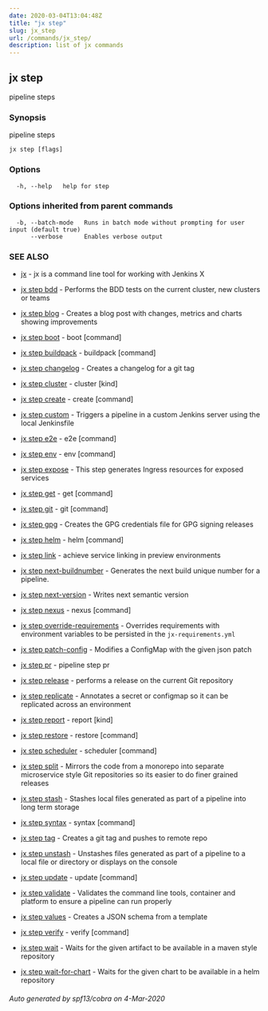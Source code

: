 ```yaml
---
date: 2020-03-04T13:04:48Z
title: "jx step"
slug: jx_step
url: /commands/jx_step/
description: list of jx commands
---
```

## jx step

pipeline steps

### Synopsis

pipeline steps

```
jx step [flags]
```

### Options

```
  -h, --help   help for step
```

### Options inherited from parent commands

```
  -b, --batch-mode   Runs in batch mode without prompting for user input (default true)
      --verbose      Enables verbose output
```

### SEE ALSO

* [jx](/commands/jx/)	 - jx is a command line tool for working with Jenkins X
* [jx step bdd](/commands/jx_step_bdd/)	 - Performs the BDD tests on the current cluster, new clusters or teams
* [jx step blog](/commands/jx_step_blog/)	 - Creates a blog post with changes, metrics and charts showing improvements
* [jx step boot](/commands/jx_step_boot/)	 - boot [command]
* [jx step buildpack](/commands/jx_step_buildpack/)	 - buildpack [command]
* [jx step changelog](/commands/jx_step_changelog/)	 - Creates a changelog for a git tag
* [jx step cluster](/commands/jx_step_cluster/)	 - cluster [kind]
* [jx step create](/commands/jx_step_create/)	 - create [command]
* [jx step custom](/commands/jx_step_custom/)	 - Triggers a pipeline in a custom Jenkins server using the local Jenkinsfile
* [jx step e2e](/commands/jx_step_e2e/)	 - e2e [command]
* [jx step env](/commands/jx_step_env/)	 - env [command]
* [jx step expose](/commands/jx_step_expose/)	 - This step generates Ingress resources for exposed services
* [jx step get](/commands/jx_step_get/)	 - get [command]
* [jx step git](/commands/jx_step_git/)	 - git [command]
* [jx step gpg](/commands/jx_step_gpg/)	 - Creates the GPG credentials file for GPG signing releases
* [jx step helm](/commands/jx_step_helm/)	 - helm [command]
* [jx step link](/commands/jx_step_link/)	 - achieve service linking in preview environments
* [jx step next-buildnumber](/commands/jx_step_next-buildnumber/)	 - Generates the next build unique number for a pipeline.
* [jx step next-version](/commands/jx_step_next-version/)	 - Writes next semantic version
* [jx step nexus](/commands/jx_step_nexus/)	 - nexus [command]
* [jx step override-requirements](/commands/jx_step_override-requirements/)	 - Overrides requirements with environment variables to be persisted in the `jx-requirements.yml`
* [jx step patch-config](/commands/jx_step_patch-config/)	 - Modifies a ConfigMap with the given json patch
* [jx step pr](/commands/jx_step_pr/)	 - pipeline step pr
* [jx step release](/commands/jx_step_release/)	 - performs a release on the current Git repository
* [jx step replicate](/commands/jx_step_replicate/)	 - 
Annotates a secret or configmap so it can be replicated across an environment

* [jx step report](/commands/jx_step_report/)	 - report [kind]
* [jx step restore](/commands/jx_step_restore/)	 - restore [command]
* [jx step scheduler](/commands/jx_step_scheduler/)	 - scheduler [command]
* [jx step split](/commands/jx_step_split/)	 - Mirrors the code from a monorepo into separate microservice style Git repositories so its easier to do finer grained releases
* [jx step stash](/commands/jx_step_stash/)	 - Stashes local files generated as part of a pipeline into long term storage
* [jx step syntax](/commands/jx_step_syntax/)	 - syntax [command]
* [jx step tag](/commands/jx_step_tag/)	 - Creates a git tag and pushes to remote repo
* [jx step unstash](/commands/jx_step_unstash/)	 - Unstashes files generated as part of a pipeline to a local file or directory or displays on the console
* [jx step update](/commands/jx_step_update/)	 - update [command]
* [jx step validate](/commands/jx_step_validate/)	 - Validates the command line tools, container and platform to ensure a pipeline can run properly
* [jx step values](/commands/jx_step_values/)	 - Creates a JSON schema from a template
* [jx step verify](/commands/jx_step_verify/)	 - verify [command]
* [jx step wait](/commands/jx_step_wait/)	 - Waits for the given artifact to be available in a maven style repository
* [jx step wait-for-chart](/commands/jx_step_wait-for-chart/)	 - Waits for the given chart to be available in a helm repository

###### Auto generated by spf13/cobra on 4-Mar-2020
